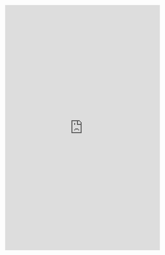 <iframe src="https://google.com/" width="100%" height="800" frameborder="0" scrolling="no"></iframe>
